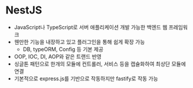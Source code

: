 # NestJS
- JavaScript나 TypeScript로 서버 애플리케이션 개발 가능한 백엔드 웹 프레임워크
- 웬만한 기능을 내장하고 있고 플러그인을 통해 쉽게 확장 가능
  - DB, typeORM, Config 등 기본 제공
- OOP, IOC, DI, AOP와 같은 트랜드 반영
- 싱글톤 패턴으로 한개의 모듈에 컨트롤러, 서비스 등을 캡슐화하여 최상단 모듈에 연결
- 기본적으로 express.js를 기반으로 작동하지만 fastify로 작동 가능